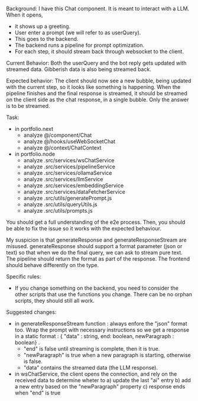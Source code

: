 Background: I have this Chat component. It is meant to interact with a LLM. When it opens,
- it shows up a greeting. 
- User enter a prompt (we will refer to as userQuery). 
- This goes to the backend.
- The backend runs a pipeline for prompt optimization. 
- For each step, it should stream back through websocket to the client. 

Current Behavior: 
Both the userQuery and the bot reply gets updated with streamed data. Gibberish data is also being streamed back. 

Expected behavior: 
The client should now see a new bubble, being updated with the current step, so it looks like something is happening. 
When the pipeline finishes and the final response is streamed, it should be streamed on the client side as the chat response, in a single bubble. Only the answer is to be streamed.

Task:
- in portfolio.next
  - analyze @/component/Chat
  - analyze @/hooks/useWebSocketChat
  - analyze @/context/ChatContext
- in portfolio.node
  - analyze .src/services/wsChatService
  - analyze .src/services/pipelineService
  - analyze .src/services/ollamaService
  - analyze .src/services/llmService
  - analyze .src/services/embeddingService
  - analyze .src/services/dataFetcherService
  - analyze .src/utils/generatePrompt.js
  - analyze .src/utils/queryUtils.js
  - analyze .src/utils/prompts.js

You should get a full understanding of the e2e process. Then, you should be able to fix the issue so it works with the expected behaviour.

My suspicion is that generateResponse and generateResponseStream are misused. generateResponse should support a format parameter (json or text) so that when we do the final query, we can ask to stream pure text. The pipeline should return the format as part of the response. The frontend should behave differently on the type.

Specific rules:
- If you change something on the backend, you need to consider the other scripts that use the functions you change. There can be no orphan scripts, they should still all work.

Suggested changes:
- in generateResponseStream function : always enfore the "json" format too. Wrap the prompt with necessary instructions so we get a response in a static format : { "data" : string, end: boolean, newParagraph : boolean} . 
  - "end" is false until streaming is complete, then it is true. 
  - "newParagraph" is true when a new paragraph is starting, otherwise is false. 
  - "data" contains the streamed data (the LLM response). 
- in wsChatService, the client opens the connection, and rely on the received data to determine wheter to
a) update the last "ai" entry
b) add a new entry based on the "newParagraph" property 
c) response ends when "end" is true